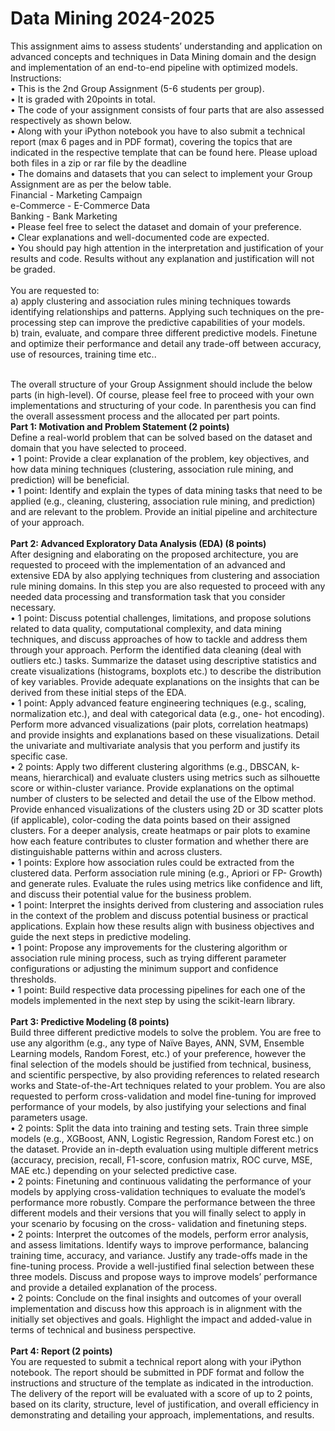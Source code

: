 # Data Mining 2024-2025
This assignment aims to assess students’ understanding and application on
advanced concepts and techniques in Data Mining domain and the design
and implementation of an end-to-end pipeline with optimized models. <br>
Instructions: <br>
• This is the 2nd Group Assignment (5-6 students per group). <br>
• It is graded with 20points in total. <br>
• The code of your assignment consists of four parts that are also
assessed respectively as shown below. <br>
• Along with your iPython notebook you have to also submit a
technical report (max 6 pages and in PDF format), covering the
topics that are indicated in the respective template that can be found
here. Please upload both files in a zip or rar file by the deadline <br>
• The domains and datasets that you can select to implement your
Group Assignment are as per the below table. <br>
Financial - Marketing Campaign <br>
e-Commerce - E-Commerce Data <br>
Banking - Bank Marketing <br>
• Please feel free to select the dataset and domain of your preference. <br>
• Clear explanations and well-documented code are expected. <br>
• You should pay high attention in the interpretation and justification
of your results and code. Results without any explanation and
justification will not be graded. <br><br>
You are requested to: <br>
a) apply clustering and association rules mining techniques towards
identifying relationships and patterns. Applying such techniques on
the pre-processing step can improve the predictive capabilities of
your models. <br>
b) train, evaluate, and compare three different predictive models.
Finetune and optimize their performance and detail any trade-off
between accuracy, use of resources, training time etc.. <br><br>

The overall structure of your Group Assignment should include the below
parts (in high-level). Of course, please feel free to proceed with your own
implementations and structuring of your code. In parenthesis you can find
the overall assessment process and the allocated per part points. <br>
**Part 1: Motivation and Problem Statement (2 points)** <br>
Define a real-world problem that can be solved based on the dataset and
domain that you have selected to proceed. <br> 
• 1 point: Provide a clear explanation of the problem, key objectives,
and how data mining techniques (clustering, association rule mining,
and prediction) will be beneficial. <br>
• 1 point: Identify and explain the types of data mining tasks that need
to be applied (e.g., cleaning, clustering, association rule mining, and
prediction) and are relevant to the problem. Provide an initial
pipeline and architecture of your approach. <br> <br>
**Part 2: Advanced Exploratory Data Analysis (EDA) (8 points)** <br>
After designing and elaborating on the proposed architecture, you are
requested to proceed with the implementation of an advanced and
extensive EDA by also applying techniques from clustering and association
rule mining domains. In this step you are also requested to proceed with
any needed data processing and transformation task that you consider
necessary. <br>
• 1 point: Discuss potential challenges, limitations, and propose
solutions related to data quality, computational complexity, and data
mining techniques, and discuss approaches of how to tackle and
address them through your approach. Perform the identified data
cleaning (deal with outliers etc.) tasks. Summarize the dataset using
descriptive statistics and create visualizations (histograms, boxplots
etc.) to describe the distribution of key variables. Provide adequate
explanations on the insights that can be derived from these initial
steps of the EDA. <br>
• 1 point: Apply advanced feature engineering techniques (e.g.,
scaling, normalization etc.), and deal with categorical data (e.g., one-
hot encoding). Perform more advanced visualizations (pair plots,
correlation heatmaps) and provide insights and explanations based
on these visualizations. Detail the univariate and multivariate
analysis that you perform and justify its specific case. <br>
• 2 points: Apply two different clustering algorithms (e.g., DBSCAN,
k-means, hierarchical) and evaluate clusters using metrics such as
silhouette score or within-cluster variance. Provide explanations on
the optimal number of clusters to be selected and detail the use of
the Elbow method. Provide enhanced visualizations of the clusters
using 2D or 3D scatter plots (if applicable), color-coding the data
points based on their assigned clusters. For a deeper analysis, create
heatmaps or pair plots to examine how each feature contributes to
cluster formation and whether there are distinguishable patterns
within and across clusters. <br>
• 1 points: Explore how association rules could be extracted from the
clustered data. Perform association rule mining (e.g., Apriori or FP-
Growth) and generate rules. Evaluate the rules using metrics like
confidence and lift, and discuss their potential value for the business
problem. <br>
• 1 point: Interpret the insights derived from clustering and association
rules in the context of the problem and discuss potential business or
practical applications. Explain how these results align with business
objectives and guide the next steps in predictive modeling. <br>
• 1 point: Propose any improvements for the clustering algorithm or
association rule mining process, such as trying different parameter
configurations or adjusting the minimum support and confidence
thresholds. <br>
• 1 point: Build respective data processing pipelines for each one of
the models implemented in the next step by using the scikit-learn
library. <br><br>
**Part 3: Predictive Modeling (8 points)**<br>
Build three different predictive models to solve the problem. You are free
to use any algorithm (e.g., any type of Naïve Bayes, ANN, SVM, Ensemble
Learning models, Random Forest, etc.) of your preference, however the
final selection of the models should be justified from technical, business,
and scientific perspective, by also providing references to related research
works and State-of-the-Art techniques related to your problem. You are
also requested to perform cross-validation and model fine-tuning for
improved performance of your models, by also justifying your selections
and final parameters usage. <br>
• 2 points: Split the data into training and testing sets. Train three
simple models (e.g., XGBoost, ANN, Logistic Regression, Random
Forest etc.) on the dataset. Provide an in-depth evaluation using
multiple different metrics (accuracy, precision, recall, F1-score,
confusion matrix, ROC curve, MSE, MAE etc.) depending on your
selected predictive case. <br>
• 2 points: Finetuning and continuous validating the performance of
your models by applying cross-validation techniques to evaluate the
model’s performance more robustly. Compare the performance
between the three different models and their versions that you will
finally select to apply in your scenario by focusing on the cross-
validation and finetuning steps. <br>
• 2 points: Interpret the outcomes of the models, perform error
analysis, and assess limitations. Identify ways to improve
performance, balancing training time, accuracy, and variance.
Justify any trade-offs made in the fine-tuning process. Provide a
well-justified final selection between these three models. Discuss
and propose ways to improve models’ performance and provide a
detailed explanation of the process. <br>
• 2 points: Conclude on the final insights and outcomes of your overall
implementation and discuss how this approach is in alignment with
the initially set objectives and goals. Highlight the impact and
added-value in terms of technical and business perspective. <br> <br>
**Part 4: Report (2 points)** <br>
You are requested to submit a technical report along with your iPython
notebook. The report should be submitted in PDF format and follow the
instructions and structure of the template as indicated in the introduction.
The delivery of the report will be evaluated with a score of up to 2 points,
based on its clarity, structure, level of justification, and overall efficiency
in demonstrating and detailing your approach, implementations, and
results.
